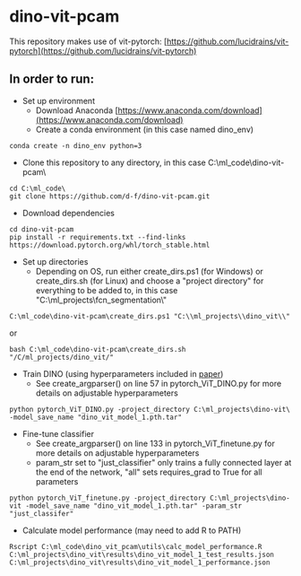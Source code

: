 # dino-vit-pcam

This repository makes use of vit-pytorch: [https://github.com/lucidrains/vit-pytorch](https://github.com/lucidrains/vit-pytorch)

In order to run:
---------------------------------------------------------------------------------------------------------------------------------------------------------------------
- Set up environment 
  - Download Anaconda [https://www.anaconda.com/download](https://www.anaconda.com/download)
  - Create a conda environment (in this case named dino_env)
```
conda create -n dino_env python=3
```
  - Clone this repository to any directory, in this case C:\\ml_code\\dino-vit-pcam\\
```
cd C:\ml_code\
git clone https://github.com/d-f/dino-vit-pcam.git
```
  - Download dependencies
```
cd dino-vit-pcam
pip install -r requirements.txt --find-links https://download.pytorch.org/whl/torch_stable.html
```
  - Set up directories
    - Depending on OS, run either create_dirs.ps1 (for Windows) or create_dirs.sh (for Linux) and choose a "project directory" for everything to be added to, in this case "C:\\ml_projects\\fcn_segmentation\\"
```
C:\ml_code\dino-vit-pcam\create_dirs.ps1 "C:\\ml_projects\\dino_vit\\"
```
or  
```
bash C:\ml_code\dino-vit-pcam\create_dirs.sh
"/C/ml_projects/dino_vit/"
```
  - Train DINO (using hyperparameters included in [paper](https://arxiv.org/abs/2104.14294))
      - See create_argparser() on line 57 in pytorch_ViT_DINO.py for more details on adjustable hyperparameters
```
python pytorch_ViT_DINO.py -project_directory C:\ml_projects\dino-vit\ -model_save_name "dino_vit_model_1.pth.tar"
```
  - Fine-tune classifier
      - See create_argparser() on line 133 in pytorch_ViT_finetune.py for more details on adjustable hyperparameters
      - param_str set to "just_classifier" only trains a fully connected layer at the end of the network, "all" sets requires_grad to True for all parameters
```
python pytorch_ViT_finetune.py -project_directory C:\ml_projects\dino-vit -model_save_name "dino_vit_model_1.pth.tar" -param_str "just_classifer"
```
  - Calculate model performance (may need to add R to PATH)
```
Rscript C:\ml_code\dino_vit_pcam\utils\calc_model_performance.R
C:\ml_projects\dino_vit\results\dino_vit_model_1_test_results.json
C:\ml_projects\dino_vit\results\dino_vit_model_1_performance.json
```
